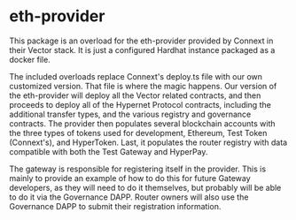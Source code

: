 # eth-provider

This package is an overload for the eth-provider provided by Connext in their Vector stack. It is just a configured Hardhat instance packaged as a docker file.

The included overloads replace Connext's deploy.ts file with our own customized version. That file is where the magic happens. Our version of the eth-provider will deploy all the Vector related contracts, and then proceeds to deploy all of the Hypernet Protocol contracts, including the additional transfer types, and the various registry and governance contracts. The provider then populates several blockchain accounts with the three types of tokens used for development, Ethereum, Test Token (Connext's), and HyperToken. Last, it populates the router registry with data compatible with both the Test Gateway and HyperPay.

The gateway is responsible for registering itself in the provider. This is mainly to provide an example of how to do this for future Gateway developers, as they will need to do it themselves, but probably will be able to do it via the Governance DAPP. Router owners will also use the Governance DAPP to submit their registration information.
